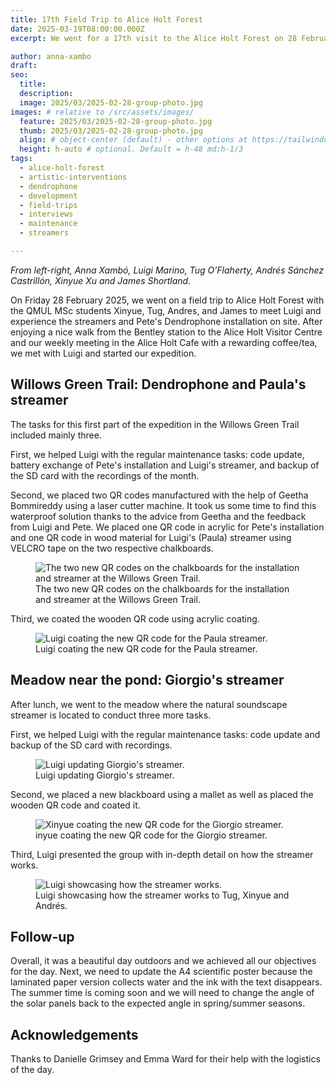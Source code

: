 ```yaml
---
title: 17th Field Trip to Alice Holt Forest
date: 2025-03-19T08:00:00.000Z
excerpt: We went for a 17th visit to the Alice Holt Forest on 28 February 2025. The main goal of this field trip was to show the terrain to the QMUL MSc students Xinyue, Tug, Andres, and James to meet Luigi and experience the streamers and Pete's Dendrophone installation on site.

author: anna-xambo
draft:
seo:
  title:
  description:
  image: 2025/03/2025-02-28-group-photo.jpg
images: # relative to /src/assets/images/
  feature: 2025/03/2025-02-28-group-photo.jpg
  thumb: 2025/03/2025-02-28-group-photo.jpg
  align: # object-center (default) - other options at https://tailwindcss.com/docs/object-position
  height: h-auto # optional. Default = h-48 md:h-1/3
tags:
  - alice-holt-forest
  - artistic-interventions
  - dendrophone
  - development
  - field-trips
  - interviews
  - maintenance
  - streamers

---
```


*From left-right, Anna Xambó, Luigi Marino, Tug O’Flaherty, Andrés Sánchez Castrillón, Xinyue Xu and James Shortland.*


On Friday 28 February 2025, we went on a field trip to Alice Holt Forest with the QMUL MSc students Xinyue, Tug, Andres, and James to meet Luigi and experience the streamers and Pete's Dendrophone installation on site. After enjoying a nice walk from the Bentley station to the Alice Holt Visitor Centre and our weekly meeting in the Alice Holt Cafe with a rewarding coffee/tea, we met with Luigi and started our expedition.

## Willows Green Trail: Dendrophone and Paula's streamer

The tasks for this first part of the expedition in the Willows Green Trail included mainly three.

First, we helped Luigi with the regular maintenance tasks: code update, battery exchange of Pete's installation and Luigi's streamer, and backup of the SD card with the recordings of the month.

Second, we placed two QR codes manufactured with the help of Geetha Bommireddy using a laser cutter machine. It took us some time to find this waterproof solution thanks to the advice from Geetha and the feedback from Luigi and Pete. We placed one QR code in acrylic for Pete's installation and one QR code in wood material for Luigi's (Paula) streamer using VELCRO tape on the two respective chalkboards. 

<div class="flex justify-center items-center">
<figure>
<img class="mt-4 mb-4" src="/assets/images/2025/03/2025-02-28-willows-green-trail-new-QR-codes.jpg" alt="The two new QR codes on the chalkboards for the installation and streamer at the Willows Green Trail.">
<figcaption>The two new QR codes on the chalkboards for the installation and streamer at the Willows Green Trail.</figcaption>
</figure>
</div>


Third, we coated the wooden QR code using acrylic coating.

<div class="flex justify-center items-center">
<figure>
<img class="mt-4 mb-4" src="/assets/images/2025/03/2025-02-28-Luigi-coating-QR-code-Paula-streamer.jpg" alt="Luigi coating the new QR code for the Paula streamer.">
<figcaption>Luigi coating the new QR code for the Paula streamer.</figcaption>
</figure>
</div>


## Meadow near the pond: Giorgio's streamer

After lunch, we went to the meadow where the natural soundscape streamer is located to conduct three more tasks.

First, we helped Luigi with the regular maintenance tasks: code update and backup of the SD card with recordings.

<div class="flex justify-center items-center">
<figure>
<img class="mt-4 mb-4" src="/assets/images/2025/03/2025-02-28-maintenance-streamer-meadow.jpg" alt="Luigi updating Giorgio's streamer.">
<figcaption>Luigi updating Giorgio's streamer.</figcaption>
</figure>
</div>

Second, we placed a new blackboard using a mallet as well as placed the wooden QR code and coated it.

<div class="flex justify-center items-center">
<figure>
<img class="mt-4 mb-4" src="/assets/images/2025/03/2025-02-28-Xinyue-coating-QR-code-Giorgio-streamer.jpg" alt="Xinyue coating the new QR code for the Giorgio streamer.">
<figcaption>inyue coating the new QR code for the Giorgio streamer.</figcaption>
</figure>
</div>

Third, Luigi presented the group with in-depth detail on how the streamer works.

<div class="flex justify-center items-center">
<figure>
<img class="mt-4 mb-4" src="/assets/images/2025/03/2025-02-28-Luigi-showcasing-Giorgio-streamer.jpg" alt="Luigi showcasing how the streamer works.">
<figcaption>Luigi showcasing how the streamer works to Tug, Xinyue and Andrés.</figcaption>
</figure>
</div>

## Follow-up

Overall, it was a beautiful day outdoors and we achieved all our objectives for the day.
Next, we need to update the A4 scientific poster because the laminated paper version collects water and the ink with the text disappears. The summer time is coming soon and we will need to change the angle of the solar panels back to the expected angle in spring/summer seasons.

## Acknowledgements

Thanks to Danielle Grimsey and Emma Ward for their help with the logistics of the day.
